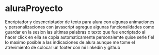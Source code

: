 # aluraProyecto
Encriptador  y desencriptador de texto para alura con algunas animaciones  y personalizaciones con javascript
agregue algunas funcionalidades como guardar en la sesion las ultimas palabras o texto que fue encriptado al hacer click en ella se copia automaticamente
personalemte quise serle fiel lo maximo posible a las indicaciones de alura aunque me tome el atrevimiento de colocar un footer con mi linkedin y github
